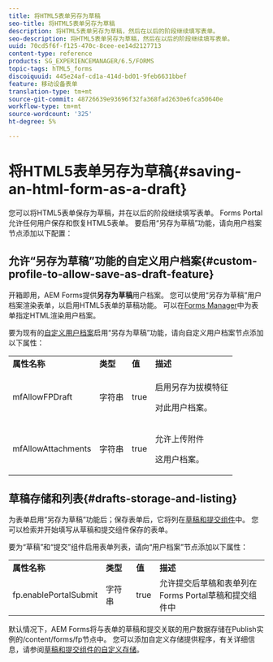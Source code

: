 ```yaml
---
title: 将HTML5表单另存为草稿
seo-title: 将HTML5表单另存为草稿
description: 将HTML5表单另存为草稿，然后在以后的阶段继续填写表单。
seo-description: 将HTML5表单另存为草稿，然后在以后的阶段继续填写表单。
uuid: 70cd5f6f-f125-470c-8cee-ee14d2127713
content-type: reference
products: SG_EXPERIENCEMANAGER/6.5/FORMS
topic-tags: hTML5_forms
discoiquuid: 445e24af-cd1a-414d-bd01-9feb6631bbef
feature: 移动设备表单
translation-type: tm+mt
source-git-commit: 48726639e93696f32fa368fad2630e6fca50640e
workflow-type: tm+mt
source-wordcount: '325'
ht-degree: 5%

---
```



# 将HTML5表单另存为草稿{#saving-an-html-form-as-a-draft}

您可以将HTML5表单保存为草稿，并在以后的阶段继续填写表单。 Forms Portal允许任何用户保存和恢复HTML5表单。 要启用“另存为草稿”功能，请向用户档案节点添加以下配置：

## 允许“另存为草稿”功能的自定义用户档案{#custom-profile-to-allow-save-as-draft-feature}

开箱即用，AEM Forms提供&#x200B;**另存为草稿**&#x200B;用户档案。 您可以使用“另存为草稿”用户档案渲染表单，以启用HTML5表单的草稿功能。 可以在[Forms Manager](/help/forms/using/introduction-managing-forms.md)中为表单指定HTML渲染用户档案。

要为现有的[自定义用户档案](/help/forms/using/custom-profile.md)启用“另存为草稿”功能，请向自定义用户档案节点添加以下属性：

<table>
 <tbody>
  <tr>
   <td><strong>属性名称</strong></td>
   <td><strong>类型</strong></td>
   <td><strong>值</strong></td>
   <td><strong>描述</strong></td>
  </tr>
  <tr>
   <td>mfAllowFPDraft</td>
   <td>字符串</td>
   <td>true</td>
   <td><p>启用另存为拔模特征</p> <p>对此用户档案。</p> </td>
  </tr>
  <tr>
   <td>mfAllowAttachments</td>
   <td>字符串</td>
   <td>true</td>
   <td><p>允许上传附件</p> <p>这用户档案。</p> </td>
  </tr>
 </tbody>
</table>

## 草稿存储和列表{#drafts-storage-and-listing}

为表单启用“另存为草稿”功能后；保存表单后，它将列在[草稿和提交组件](/help/forms/using/draft-submission-component.md)中。 您可以检索并开始填写从草稿和提交组件保存的表单。

要为“草稿”和“提交”组件启用表单列表，请向“用户档案”节点添加以下属性：

<table>
 <tbody>
  <tr>
   <td><strong>属性名称</strong></td>
   <td><strong>类型</strong></td>
   <td><strong>值</strong></td>
   <td><strong>描述</strong></td>
  </tr>
  <tr>
   <td>fp.enablePortalSubmit</td>
   <td>字符串</td>
   <td>true</td>
   <td>允许提交后草稿和表单列在<br /> Forms Portal草稿和提交组件中</td>
  </tr>
 </tbody>
</table>

默认情况下，AEM Forms将与表单的草稿和提交关联的用户数据存储在Publish实例的/content/forms/fp节点中。 您可以添加自定义存储提供程序，有关详细信息，请参阅[草稿和提交组件的自定义存储](/help/forms/using/adding-custom-storage-provider-forms.md)。
